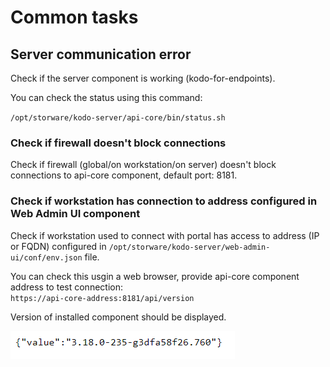 # Common tasks

## Server communication error

Check if the server component is working \(kodo-for-endpoints\).

You can check the status using this command:

  
`/opt/storware/kodo-server/api-core/bin/status.sh`

### Check if firewall doesn't block connections

Check if firewall \(global/on workstation/on server\) doesn't block connections to api-core component, default port: 8181.

### Check if workstation has connection to address configured in Web Admin UI component

Check if workstation used to connect with portal has access to address \(IP or FQDN\) configured in `/opt/storware/kodo-server/web-admin-ui/conf/env.json` file.

You can check this usgin a web browser, provide api-core component address to test connection:  
`https://api-core-address:8181/api/version`

Version of installed component should be displayed.

![Version of installed api-core component](../../.gitbook/assets/apiversion.png)

